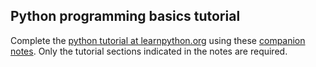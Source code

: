 ## Python programming basics tutorial
Complete the [python tutorial at learnpython.org](http://www.learnpython.org) using these [companion notes](https://github.com/capprogram/2021bootcamp/blob/master/programmingtutorial/CompanionLearnPythonOrg.pdf). Only the tutorial sections indicated in the notes are required.
